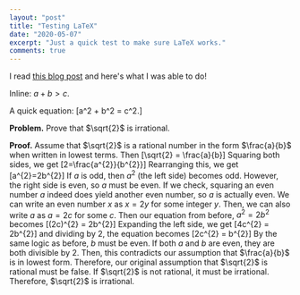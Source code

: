 ```yaml
---
layout: "post"
title: "Testing LaTeX"
date: "2020-05-07"
excerpt: "Just a quick test to make sure LaTeX works."
comments: true
---
```

I read [this blog post](http://flennerhag.com/2017-01-14-latex/) and here's what I was able to do!

Inline: $a+b>c$.

A quick equation:
\[a^2 + b^2 = c^2.\]

$\textbf{Problem.}$ Prove that $\sqrt{2}$ is irrational.

$\textbf{Proof.}$ Assume that $\sqrt{2}$ is a rational number in the form $\frac{a}{b}$ when written in lowest terms. Then
\[\sqrt{2} = \frac{a}{b}\]
Squaring both sides, we get
\[2=\frac{a^{2}}{b^{2}}\] Rearranging this, we get
\[a^{2}=2b^{2}\]
If $a$ is odd, then $a^{2}$ (the left side) becomes odd. However, the right side is even, so $a$ must be even. If we check, squaring an even number $a$ indeed does yield another even number, so $a$ is actually even. We can write an even number $x$ as $x = 2y$ for some integer $y$. Then, we can also write $a$ as $a = 2c$ for some $c$. Then our equation from before, $a^{2} = 2b^{2}$ becomes
\[(2c)^{2} = 2b^{2}\]
Expanding the left side, we get
\[4c^{2} = 2b^{2}\]
and dividing by 2, the equation becomes
\[2c^{2} = b^{2}\]
By the same logic as before, $b$ must be even. If both $a$ and $b$ are even, they are both divisible by 2. Then, this contradicts our assumption that $\frac{a}{b}$ is in lowest form. Therefore, our original assumption that $\sqrt{2}$ is rational must be false. If $\sqrt{2}$ is not rational, it must be irrational. Therefore, $\sqrt{2}$ is irrational.

